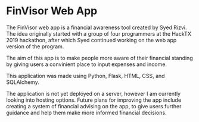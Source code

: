# FinVisor Web App

The FinVisor web app is a financial awareness tool created by Syed Rizvi.
The idea originally started with a group of four programmers at the HackTX 2019
hackathon, after which Syed continued working on the web app version of
the program.

The aim of this app is to make people more aware of their financial standing
by giving users a convinient place to input expenses and income.

This application was made using Python, Flask, HTML, CSS, and SQLAlchemy.

The application is not yet deployed on a server, however I am currently looking into hosting
options. Future plans for improving the app include creating a system of financial advising 
on the app, to give users further guidance and help them make more informed financial decisions.
